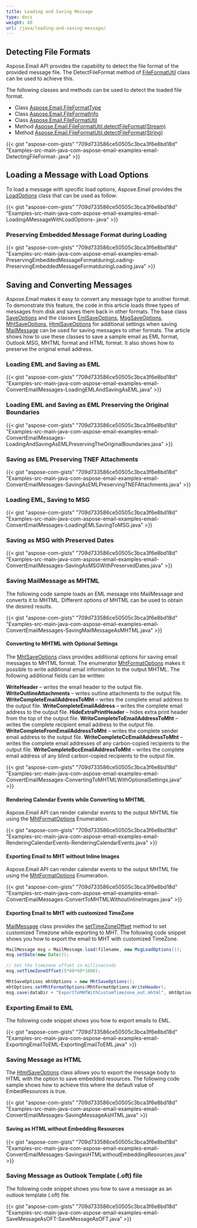 ```yaml
---
title: Loading and Saving Message
type: docs
weight: 40
url: /java/loading-and-saving-message/
---
```


## **Detecting File Formats**
Aspose.Email API provides the capability to detect the file format of the provided message file. The DetectFileFormat method of [FileFormatUtil](https://apireference.aspose.com/email/java/com.aspose.email/fileformatutil) class can be used to achieve this.

The following classes and methods can be used to detect the loaded file format.

- Class [Aspose.Email.FileFormatType](https://apireference.aspose.com/email/java/com.aspose.email/fileformattype)
- Class [Aspose.Email.FileFormatInfo](https://apireference.aspose.com/email/java/com.aspose.email/fileformatinfo)
- Class [Aspose.Email.FileFormatUtil](https://apireference.aspose.com/email/java/com.aspose.email/fileformatutil)
- Method [Aspose.Email.FileFormatUtil.detectFileFormat(Stream)](https://apireference.aspose.com/email/java/com.aspose.email/fileformatutil#detectFileFormat\(java.io.InputStream\))
- Method [Aspose.Email.FileFormatUtil.detectFileFormat(String)](https://apireference.aspose.com/email/java/com.aspose.email/fileformatutil#detectFileFormat\(java.lang.String\))



{{< gist "aspose-com-gists" "709d733586ce50505c3bca3f6e8bd18d" "Examples-src-main-java-com-aspose-email-examples-email-DetectingFileFormat-.java" >}}
## **Loading a Message with Load Options**
To load a message with specific load options, Aspose.Email provides the [LoadOptions](https://apireference.aspose.com/email/java/com.aspose.email/loadoptions) class that can be used as follow:



{{< gist "aspose-com-gists" "709d733586ce50505c3bca3f6e8bd18d" "Examples-src-main-java-com-aspose-email-examples-email-LoadingAMessageWithLoadOptions-.java" >}}
### **Preserving Embedded Message Format during Loading**
{{< gist "aspose-com-gists" "709d733586ce50505c3bca3f6e8bd18d" "Examples-src-main-java-com-aspose-email-examples-email-PreservingEmbeddedMessageFormatduringLoading-PreservingEmbeddedMessageFormatduringLoading.java" >}}
## **Saving and Converting Messages**
Aspose.Email makes it easy to convert any message type to another format. To demonstrate this feature, the code in this article loads three types of messages from disk and saves them back in other formats. The base class [SaveOptions](https://apireference.aspose.com/email/java/com.aspose.email/saveoptions) and the classes [EmlSaveOptions](https://apireference.aspose.com/email/java/com.aspose.email/emlsaveoptions), [MsgSaveOptions](https://apireference.aspose.com/email/java/com.aspose.email/msgsaveoptions), [MhtSaveOptions](https://apireference.aspose.com/email/java/com.aspose.email/mhtsaveoptions), [HtmlSaveOptions](https://apireference.aspose.com/email/java/com.aspose.email/htmlsaveoptions) for additional settings when saving [MailMessage](https://apireference.aspose.com/email/java/com.aspose.email/mailmessage) can be used for saving messages to other formats. The article shows how to use these classes to save a sample email as EML format, Outlook MSG, MHTML format and HTML format. It also shows how to preserve the original email address.
### **Loading EML and Saving as EML**
{{< gist "aspose-com-gists" "709d733586ce50505c3bca3f6e8bd18d" "Examples-src-main-java-com-aspose-email-examples-email-ConvertEmailMessages-LoadingEMLAndSavingAsEML.java" >}}
### **Loading EML and Saving as EML Preserving the Original Boundaries**
{{< gist "aspose-com-gists" "709d733586ce50505c3bca3f6e8bd18d" "Examples-src-main-java-com-aspose-email-examples-email-ConvertEmailMessages-LoadingAndSavingAsEMLPreservingTheOriginalBoundaries.java" >}}
### **Saving as EML Preserving TNEF Attachments**
{{< gist "aspose-com-gists" "709d733586ce50505c3bca3f6e8bd18d" "Examples-src-main-java-com-aspose-email-examples-email-ConvertEmailMessages-SavingAsEMLPreservingTNEFAttachments.java" >}}
### **Loading EML, Saving to MSG**
{{< gist "aspose-com-gists" "709d733586ce50505c3bca3f6e8bd18d" "Examples-src-main-java-com-aspose-email-examples-email-ConvertEmailMessages-LoadingEMLSavingToMSG.java" >}}
### **Saving as MSG with Preserved Dates**
{{< gist "aspose-com-gists" "709d733586ce50505c3bca3f6e8bd18d" "Examples-src-main-java-com-aspose-email-examples-email-ConvertEmailMessages-SavingAsMSGWithPreservedDates.java" >}}
### **Saving MailMessage as MHTML**
The following code sample loads an EML message into MailMessage and converts it to MHTML. Different options of MHTML can be used to obtain the desired results.

{{< gist "aspose-com-gists" "709d733586ce50505c3bca3f6e8bd18d" "Examples-src-main-java-com-aspose-email-examples-email-ConvertEmailMessages-SavingMailMessageAsMHTML.java" >}}
#### **Converting to MHTML with Optional Settings**
The [MhtSaveOptions](https://apireference.aspose.com/email/java/com.aspose.email/mhtsaveoptions) class provides additional options for saving email messages to MHTML format. The enumerator [MhtFormatOptions](https://apireference.aspose.com/email/java/com.aspose.email/mhtformatoptions) makes it possible to write additional email information to the output MHTML. The following additional fields can be written:

**WriteHeader** – writes the email header to the output file.
**WriteOutlineAttachments** – writes outline attachments to the output file.
**WriteCompleteEmailAddressToMht** – writes the complete email address to the output file.
**WriteCompleteEmailAddress** – writes the complete email address to the output file.
**HideExtraPrintHeader** – hides extra print header from the top of the output file.
**WriteCompleteToEmailAddressToMht** – writes the complete recipient email address to the output file.
**WriteCompleteFromEmailAddressToMht** – writes the complete sender email address to the output file.
**WriteCompleteCcEmailAddressToMht** – writes the complete email addresses of any carbon-copied recipients to the output file.
**WriteCompleteBccEmailAddressToMht** – writes the complete email address of any blind carbon-copied recipients to the output file.

{{< gist "aspose-com-gists" "709d733586ce50505c3bca3f6e8bd18d" "Examples-src-main-java-com-aspose-email-examples-email-ConvertEmailMessages-ConvertingToMHTMLWithOptionalSettings.java" >}}
#### **Rendering Calendar Events while Converting to MHTML**
Aspose.Email API can render calendar events to the output MHTML file using the [MhtFormatOptions](https://apireference.aspose.com/email/java/com.aspose.email/mhtformatoptions) Enumeration.

{{< gist "aspose-com-gists" "709d733586ce50505c3bca3f6e8bd18d" "Examples-src-main-java-com-aspose-email-examples-email-RenderingCalendarEvents-RenderingCalendarEvents.java" >}}
#### **Exporting Email to MHT without Inline Images**
Aspose.Email API can render calendar events to the output MHTML file using the [MhtFormatOptions](https://apireference.aspose.com/email/java/com.aspose.email/mhtformatoptions) Enumeration.

{{< gist "aspose-com-gists" "709d733586ce50505c3bca3f6e8bd18d" "Examples-src-main-java-com-aspose-email-examples-email-ConvertEmailMessages-ConvertToMHTMLWithoutInlineImages.java" >}}
#### **Exporting Email to MHT with customized TimeZone**
[MailMessage](https://apireference.aspose.com/email/java/com.aspose.email/mailmessage) class provides the [setTimeZoneOffset](https://apireference.aspose.com/email/java/com.aspose.email/mailmessage#setTimeZoneOffset\(double\)) method to set customized Timezone while exporting to MHT. The following code snippet shows you how to export the email to MHT with customized TimeZone.


~~~java
MailMessage msg = MailMessage.load(filename, new MsgLoadOptions());
msg.setDate(new Date());

// Set the timezone offset in milliseconds
msg.setTimeZoneOffset(5*60*60*1000);

MhtSaveOptions mhtOptions = new MhtSaveOptions();
mhtOptions.setMhtFormatOptions(MhtFormatOptions.WriteHeader);
msg.save(dataDir + "ExportToMHTWithCustomTimezone_out.mhtml", mhtOptions);
~~~
### **Exporting Email to EML**
The following code snippet shows you how to export emails to EML.

{{< gist "aspose-com-gists" "709d733586ce50505c3bca3f6e8bd18d" "Examples-src-main-java-com-aspose-email-examples-email-ExportingEmailToEML-ExportingEmailToEML.java" >}}
### **Saving Message as HTML**
The [HtmlSaveOptions](https://apireference.aspose.com/email/java/com.aspose.email/htmlsaveoptions) class allows you to export the message body to HTML with the option to save embedded resources. The following code sample shows how to achieve this where the default value of EmbedResources is true.

{{< gist "aspose-com-gists" "709d733586ce50505c3bca3f6e8bd18d" "Examples-src-main-java-com-aspose-email-examples-email-ConvertEmailMessages-SavingMessageAsHTML.java" >}}
#### **Saving as HTML without Embedding Resources**
{{< gist "aspose-com-gists" "709d733586ce50505c3bca3f6e8bd18d" "Examples-src-main-java-com-aspose-email-examples-email-ConvertEmailMessages-SavingasHTMLwithoutEmbeddingResources.java" >}}
### **Saving Message as Outlook Template (.oft) file**
The following code snippet shows you how to save a message as an outlook template (.oft) file.

{{< gist "aspose-com-gists" "709d733586ce50505c3bca3f6e8bd18d" "Examples-src-main-java-com-aspose-email-examples-email-SaveMessageAsOFT-SaveMessageAsOFT.java" >}}
